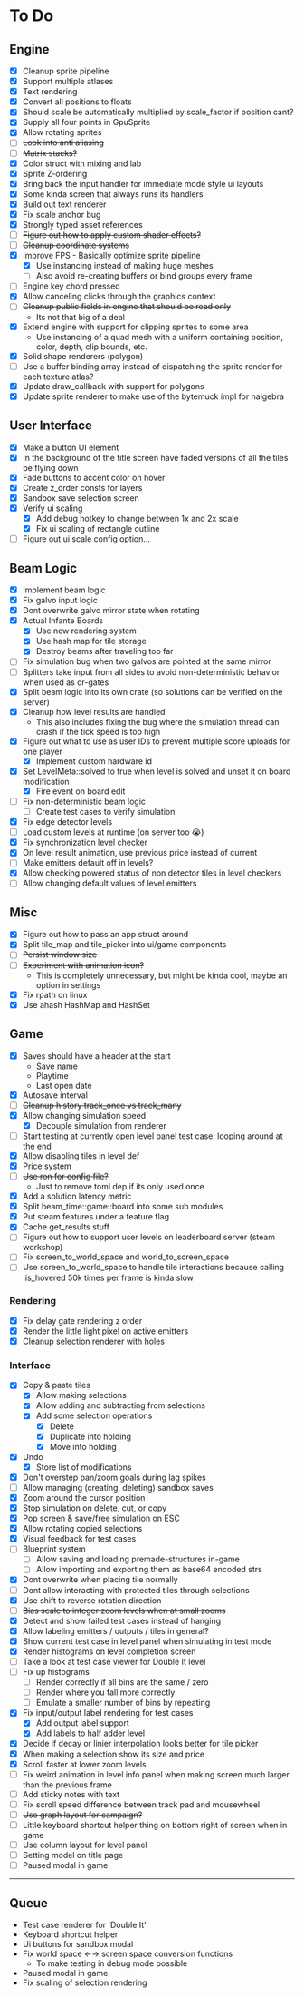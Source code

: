 # To Do

## Engine

- [x] Cleanup sprite pipeline
- [x] Support multiple atlases
- [x] Text rendering
- [x] Convert all positions to floats
- [x] Should scale be automatically multiplied by scale_factor if position cant?
- [x] Supply all four points in GpuSprite
- [x] Allow rotating sprites
- [ ] ~~Look into anti aliasing~~
- [ ] ~~Matrix stacks?~~
- [x] Color struct with mixing and lab
- [x] Sprite Z-ordering
- [x] Bring back the input handler for immediate mode style ui layouts
- [x] Some kinda screen that always runs its handlers
- [x] Build out text renderer
- [x] Fix scale anchor bug
- [x] Strongly typed asset references
- [ ] ~~Figure out how to apply custom shader effects?~~
- [ ] ~~Cleanup coordinate systems~~
- [x] Improve FPS - Basically optimize sprite pipeline
  - [x] Use instancing instead of making huge meshes
  - [ ] Also avoid re-creating buffers or bind groups every frame
- [ ] Engine key chord pressed
- [x] Allow canceling clicks through the graphics context
- [ ] ~~Cleanup public fields in engine that should be read only~~
  - Its not that big of a deal
- [x] Extend engine with support for clipping sprites to some area
  - Use instancing of a quad mesh with a uniform containing position, color, depth, clip bounds, etc.
- [x] Solid shape renderers (polygon)
- [ ] Use a buffer binding array instead of dispatching the sprite render for each texture atlas?
- [x] Update draw_callback with support for polygons
- [x] Update sprite renderer to make use of the bytemuck impl for nalgebra

## User Interface

- [x] Make a button UI element
- [x] In the background of the title screen have faded versions of all the tiles be flying down
- [x] Fade buttons to accent color on hover
- [x] Create z_order consts for layers
- [x] Sandbox save selection screen
- [x] Verify ui scaling
  - [x] Add debug hotkey to change between 1x and 2x scale
  - [x] Fix ui scaling of rectangle outline
- [ ] Figure out ui scale config option...

## Beam Logic

- [x] Implement beam logic
- [x] Fix galvo input logic
- [x] Dont overwrite galvo mirror state when rotating
- [x] Actual Infante Boards
  - [x] Use new rendering system
  - [x] Use hash map for tile storage
  - [x] Destroy beams after traveling too far
- [ ] Fix simulation bug when two galvos are pointed at the same mirror
- [ ] Splitters take input from all sides to avoid non-deterministic behavior when used as or-gates
- [x] Split beam logic into its own crate (so solutions can be verified on the server)
- [x] Cleanup how level results are handled
  - This also includes fixing the bug where the simulation thread can crash if the tick speed is too high
- [x] Figure out what to use as user IDs to prevent multiple score uploads for one player
  - [x] Implement custom hardware id
- [x] Set LevelMeta::solved to true when level is solved and unset it on board modification
  - [x] Fire event on board edit
- [ ] Fix non-deterministic beam logic
  - [ ] Create test cases to verify simulation
- [x] Fix edge detector levels
- [ ] Load custom levels at runtime (on server too :sob:)
- [x] Fix synchronization level checker
- [x] On level result animation, use previous price instead of current
- [ ] Make emitters default off in levels?
- [x] Allow checking powered status of non detector tiles in level checkers
- [ ] Allow changing default values of level emitters

## Misc

- [x] Figure out how to pass an app struct around
- [x] Split tile_map and tile_picker into ui/game components
- [ ] ~~Persist window size~~
- [ ] ~~Experiment with animation icon?~~
  - This is completely unnecessary, but might be kinda cool, maybe an option in settings
- [x] Fix rpath on linux
- [x] Use ahash HashMap and HashSet

## Game

- [x] Saves should have a header at the start
  - Save name
  - Playtime
  - Last open date
- [x] Autosave interval
- [ ] ~~Cleanup history track_once vs track_many~~
- [x] Allow changing simulation speed
  - [x] Decouple simulation from renderer
- [ ] Start testing at currently open level panel test case, looping around at the end
- [x] Allow disabling tiles in level def
- [x] Price system
- [ ] ~~Use ron for config file?~~
  - Just to remove toml dep if its only used once
- [x] Add a solution latency metric
- [x] Split beam_time::game::board into some sub modules
- [x] Put steam features under a feature flag
- [x] Cache get_results stuff
- [ ] Figure out how to support user levels on leaderboard server (steam workshop)
- [ ] Fix screen_to_world_space and world_to_screen_space
- [ ] Use screen_to_world_space to handle tile interactions because calling .is_hovered 50k times per frame is kinda slow

### Rendering

- [x] Fix delay gate rendering z order
- [x] Render the little light pixel on active emitters
- [x] Cleanup selection renderer with holes

### Interface

- [x] Copy & paste tiles
  - [x] Allow making selections
  - [x] Allow adding and subtracting from selections
  - [x] Add some selection operations
    - [x] Delete
    - [x] Duplicate into holding
    - [x] Move into holding
- [x] Undo
  - [x] Store list of modifications
- [x] Don't overstep pan/zoom goals during lag spikes
- [ ] Allow managing (creating, deleting) sandbox saves
- [x] Zoom around the cursor position
- [x] Stop simulation on delete, cut, or copy
- [x] Pop screen & save/free simulation on ESC
- [x] Allow rotating copied selections
- [x] Visual feedback for test cases
- [ ] Blueprint system
  - [ ] Allow saving and loading premade-structures in-game
  - [ ] Allow importing and exporting them as base64 encoded strs
- [x] Dont overwrite when placing tile normally
- [ ] Dont allow interacting with protected tiles through selections
- [x] Use shift to reverse rotation direction
- [ ] ~~Bias scale to integer zoom levels when at small zooms~~
- [x] Detect and show failed test cases instead of hanging
- [x] Allow labeling emitters / outputs / tiles in general?
- [x] Show current test case in level panel when simulating in test mode
- [x] Render histograms on level completion screen
- [ ] Take a look at test case viewer for Double It level
- [ ] Fix up histograms
  - [ ] Render correctly if all bins are the same / zero
  - [ ] Render where you fall more correctly
  - [ ] Emulate a smaller number of bins by repeating
- [x] Fix input/output label rendering for test cases
  - [x] Add output label support
  - [x] Add labels to half adder level
- [x] Decide if decay or linier interpolation looks better for tile picker
- [x] When making a selection show its size and price
- [x] Scroll faster at lower zoom levels
- [ ] Fix weird animation in level info panel when making screen much larger than the previous frame
- [ ] Add sticky notes with text
- [ ] Fix scroll speed difference between track pad and mousewheel
- [ ] ~~Use graph layout for campaign?~~
- [ ] Little keyboard shortcut helper thing on bottom right of screen when in game
- [ ] Use column layout for level panel
- [ ] Setting model on title page
- [ ] Paused modal in game

---

## Queue

- Test case renderer for 'Double It'
- Keyboard shortcut helper
- Ui buttons for sandbox modal
- Fix world space ←→ screen space conversion functions
  - To make testing in debug mode possible
- Paused modal in game
- Fix scaling of selection rendering
